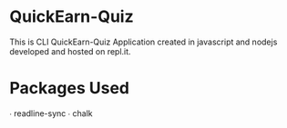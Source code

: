 # QuickEarn-Quiz
This is CLI QuickEarn-Quiz Application created in javascript and nodejs developed and hosted on repl.it.

# Packages Used
 ∙ readline-sync
 ∙ chalk
